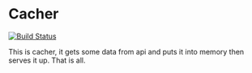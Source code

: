# Cacher
[![Build Status](https://cloud.drone.io/api/badges/packethost/cacher/status.svg)](https://cloud.drone.io/packethost/cacher)

This is cacher, it gets some data from api and puts it into memory then serves it up.
That is all.
